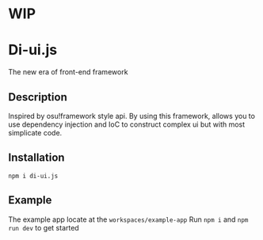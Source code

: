 # WIP

# Di-ui.js
The new era of front-end framework

## Description
Inspired by osu!framework style api.
By using this framework, allows you to use dependency injection and IoC to construct complex ui but with most simplicate code. 

## Installation
`npm i di-ui.js`

## Example
The example app locate at the `workspaces/example-app`
Run `npm i` and `npm run dev` to get started
